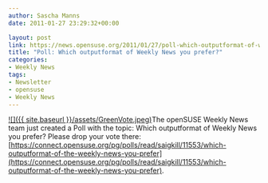 ```yaml
---
author: Sascha Manns
date: 2011-01-27 23:29:32+00:00

layout: post
link: https://news.opensuse.org/2011/01/27/poll-which-outputformat-of-weekly-news-you-prefer/
title: "Poll: Which outputformat of Weekly News you prefer?"
categories:
- Weekly News
tags:
- Newsletter
- opensuse
- Weekly News
---
```

[![]({{ site.baseurl }}/assets/GreenVote.jpeg)](https://news.opensuse.org/2011/01/27/poll-which-outputformat-of-weekly-news-you-prefer/greenvote/)The openSUSE Weekly News team just created a Poll with the topic: Which outputformat of Weekly News you prefer? Please drop your vote there: [https://connect.opensuse.org/pg/polls/read/saigkill/11553/which-outputformat-of-the-weekly-news-you-prefer](https://connect.opensuse.org/pg/polls/read/saigkill/11553/which-outputformat-of-the-weekly-news-you-prefer).		
